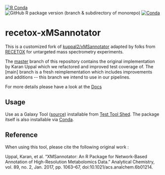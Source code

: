 [![R Conda](https://github.com/RECETOX/recetox-xMSannotator/actions/workflows/r-conda.yml/badge.svg?branch=main)](https://github.com/RECETOX/recetox-xMSannotator/actions/workflows/r-conda.yml)
![GitHub R package version (branch & subdirectory of monorepo)](https://img.shields.io/github/r-package/v/RECETOX/recetox-xMSannotator/main?filename=xmsannotator%2FDESCRIPTION)
[![Conda](https://img.shields.io/conda/v/bioconda/r-recetox-xmsannotator)](https://anaconda.org/bioconda/r-recetox-xmsannotator)

# recetox-xMSannotator

This is a customized fork of [kuppal2/xMSannotator](https://github.com/kuppal2/xMSannotator) adapted by folks from [RECETOX](https://www.recetox.muni.cz/en) for untargeted mass spectrometry experiments.

The [master](https://github.com/RECETOX/recetox-xMSannotator/tree/master) branch of this repository contains the original implementation by Karan Uppal which we refactored and improved test coverage of. The [main] branch is a fresh reimplementation which includes improvements and additions -- this branch we intend to use in our pipelines.

For more details please have a look at the [Docs](docs/)

## Usage

Use as a Galaxy Tool ([source](https://github.com/RECETOX/galaxytools/tree/master/tools/recetox_xmsannotator)) installable from [Test Tool Shed](https://testtoolshed.g2.bx.psu.edu/view/recetox/recetox_xmsannotator_simple/b8b1b865c82d). The package itself is also installable via [Conda](https://anaconda.org/bioconda/r-recetox-xmsannotator).


## Reference
When using this tool, please cite the following original work :

Uppal, Karan, et al. “XMSannotator: An R Package for Network-Based Annotation of High-Resolution Metabolomics Data.” Analytical Chemistry, vol. 89, no. 2, Jan. 2017, pp. 1063–67, doi:10.1021/acs.analchem.6b01214.


